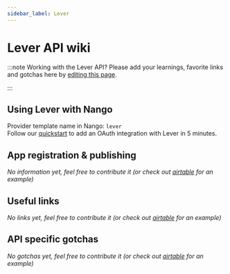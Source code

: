 ```yaml
---
sidebar_label: Lever
---
```


# Lever API wiki

:::note Working with the Lever API?
Please add your learnings, favorite links and gotchas here by [editing this page](https://github.com/nangohq/nango/tree/master/docs/docs/providers/lever.md).

:::

## Using Lever with Nango

Provider template name in Nango: `lever`  
Follow our [quickstart](../quickstart.md) to add an OAuth integration with Lever in 5 minutes.

## App registration & publishing

_No information yet, feel free to contribute it (or check out [airtable](airtable.md) for an example)_

## Useful links

_No links yet, feel free to contribute it (or check out [airtable](airtable.md) for an example)_

## API specific gotchas

_No gotchas yet, feel free to contribute it (or check out [airtable](airtable.md) for an example)_
